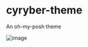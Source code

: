# cyryber-theme
An oh-my-posh theme

![image](https://user-images.githubusercontent.com/42997751/181745692-fc249252-4e70-4569-89b5-6cc3bd64952e.png)
